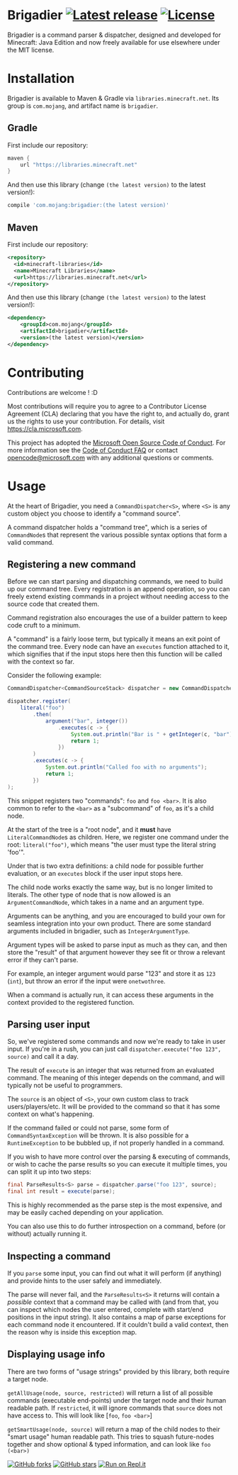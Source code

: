 # Brigadier [![Latest release](https://img.shields.io/github/release/Mojang/brigadier.svg)](https://github.com/Mojang/brigadier/releases/latest) [![License](https://img.shields.io/github/license/Mojang/brigadier.svg)](https://github.com/Mojang/brigadier/blob/master/LICENSE)

Brigadier is a command parser & dispatcher, designed and developed for Minecraft: Java Edition and now freely available for use elsewhere under the MIT license.

# Installation
Brigadier is available to Maven & Gradle via `libraries.minecraft.net`. Its group is `com.mojang`, and artifact name is `brigadier`.

## Gradle
First include our repository:
```groovy
maven {
    url "https://libraries.minecraft.net"
}
```

And then use this library (change `(the latest version)` to the latest version!):
```groovy
compile 'com.mojang:brigadier:(the latest version)'
```

## Maven
First include our repository:
```xml
<repository>
  <id>minecraft-libraries</id>
  <name>Minecraft Libraries</name>
  <url>https://libraries.minecraft.net</url>
</repository>
```

And then use this library (change `(the latest version)` to the latest version!):
```xml
<dependency>
    <groupId>com.mojang</groupId>
    <artifactId>brigadier</artifactId>
    <version>(the latest version)</version>
</dependency>
```

# Contributing
Contributions are welcome ! :D

Most contributions will require you to agree to a Contributor License Agreement (CLA) declaring that you have the right to,
and actually do, grant us the rights to use your contribution. For details, visit https://cla.microsoft.com.

This project has adopted the [Microsoft Open Source Code of Conduct](https://opensource.microsoft.com/codeofconduct/).
For more information see the [Code of Conduct FAQ](https://opensource.microsoft.com/codeofconduct/faq/) or
contact [opencode@microsoft.com](mailto:opencode@microsoft.com) with any additional questions or comments.

# Usage
At the heart of Brigadier, you need a `CommandDispatcher<S>`, where `<S>` is any custom object you choose to identify a "command source".

A command dispatcher holds a "command tree", which is a series of `CommandNode`s that represent the various possible syntax options that form a valid command.

## Registering a new command
Before we can start parsing and dispatching commands, we need to build up our command tree. Every registration is an append operation,
so you can freely extend existing commands in a project without needing access to the source code that created them.

Command registration also encourages the use of a builder pattern to keep code cruft to a minimum.

A "command" is a fairly loose term, but typically it means an exit point of the command tree.
Every node can have an `executes` function attached to it, which signifies that if the input stops here then this function will be called with the context so far.

Consider the following example:
```java
CommandDispatcher<CommandSourceStack> dispatcher = new CommandDispatcher<>();

dispatcher.register(
    literal("foo")
        .then(
            argument("bar", integer())
                .executes(c -> {
                    System.out.println("Bar is " + getInteger(c, "bar"));
                    return 1;
                })
        )
        .executes(c -> {
            System.out.println("Called foo with no arguments");
            return 1;
        })
);
``` 

This snippet registers two "commands": `foo` and `foo <bar>`. It is also common to refer to the `<bar>` as a "subcommand" of `foo`, as it's a child node.

At the start of the tree is a "root node", and it **must** have `LiteralCommandNode`s as children. Here, we register one command under the root: `literal("foo")`, which means "the user must type the literal string 'foo'".

Under that is two extra definitions: a child node for possible further evaluation, or an `executes` block if the user input stops here.

The child node works exactly the same way, but is no longer limited to literals. The other type of node that is now allowed is an `ArgumentCommandNode`, which takes in a name and an argument type.

Arguments can be anything, and you are encouraged to build your own for seamless integration into your own product. There are some standard arguments included in brigadier, such as `IntegerArgumentType`.

Argument types will be asked to parse input as much as they can, and then store the "result" of that argument however they see fit or throw a relevant error if they can't parse.

For example, an integer argument would parse "123" and store it as `123` (`int`), but throw an error if the input were `onetwothree`.

When a command is actually run, it can access these arguments in the context provided to the registered function.

## Parsing user input
So, we've registered some commands and now we're ready to take in user input. If you're in a rush, you can just call `dispatcher.execute("foo 123", source)` and call it a day.

The result of `execute` is an integer that was returned from an evaluated command. The meaning of this integer depends on the command, and will typically not be useful to programmers.

The `source` is an object of `<S>`, your own custom class to track users/players/etc. It will be provided to the command so that it has some context on what's happening.

If the command failed or could not parse, some form of `CommandSyntaxException` will be thrown. It is also possible for a `RuntimeException` to be bubbled up, if not properly handled in a command.

If you wish to have more control over the parsing & executing of commands, or wish to cache the parse results so you can execute it multiple times, you can split it up into two steps:

```java
final ParseResults<S> parse = dispatcher.parse("foo 123", source);
final int result = execute(parse);
``` 

This is highly recommended as the parse step is the most expensive, and may be easily cached depending on your application.

You can also use this to do further introspection on a command, before (or without) actually running it.

## Inspecting a command
If you `parse` some input, you can find out what it will perform (if anything) and provide hints to the user safely and immediately.

The parse will never fail, and the `ParseResults<S>` it returns will contain a *possible* context that a command may be called with
(and from that, you can inspect which nodes the user entered, complete with start/end positions in the input string).
It also contains a map of parse exceptions for each command node it encountered. If it couldn't build a valid context, then
the reason why is inside this exception map.

## Displaying usage info
There are two forms of "usage strings" provided by this library, both require a target node.

`getAllUsage(node, source, restricted)`  will return a list of all possible commands (executable end-points) under the target node and their human readable path. If `restricted`, it will ignore commands that `source` does not have access to. This will look like [`foo`, `foo <bar>`]

`getSmartUsage(node, source)` will return a map of the child nodes to their "smart usage" human readable path. This tries to squash future-nodes together and show optional & typed information, and can look like `foo (<bar>)`

[![GitHub forks](https://img.shields.io/github/forks/Mojang/brigadier.svg?style=social&label=Fork)](https://github.com/Mojang/brigadier/fork) [![GitHub stars](https://img.shields.io/github/stars/Mojang/brigadier.svg?style=social&label=Stars)](https://github.com/Mojang/brigadier/stargazers)
[![Run on Repl.it](https://repl.it/badge/github/Mojang/brigadier)](https://repl.it/github/Mojang/brigadier)